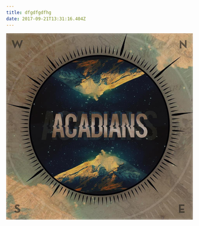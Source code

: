 ```yaml
---
title: dfgdfgdfhg
date: 2017-09-21T13:31:16.404Z
---
```

![dfgdfg](/assets/17799994_1538954049449031_5488204857607475734_n.jpg)



